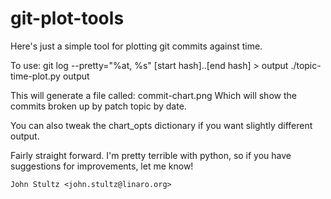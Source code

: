 git-plot-tools
=========

Here's just a simple tool for plotting git commits against time.

To use:
	git log --pretty="%at, %s" [start hash]..[end hash] > output
	./topic-time-plot.py output

This will generate a file called: commit-chart.png
Which will show the commits broken up by patch topic by date.

You can also tweak the chart_opts dictionary if you want slightly
different output.

Fairly straight forward. I'm pretty terrible with python, so if you
have suggestions for improvements, let me know!

	John Stultz <john.stultz@linaro.org>

